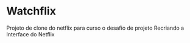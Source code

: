 # Watchflix
Projeto de clone do netflix para curso o desafio de projeto Recriando a Interface do Netflix
